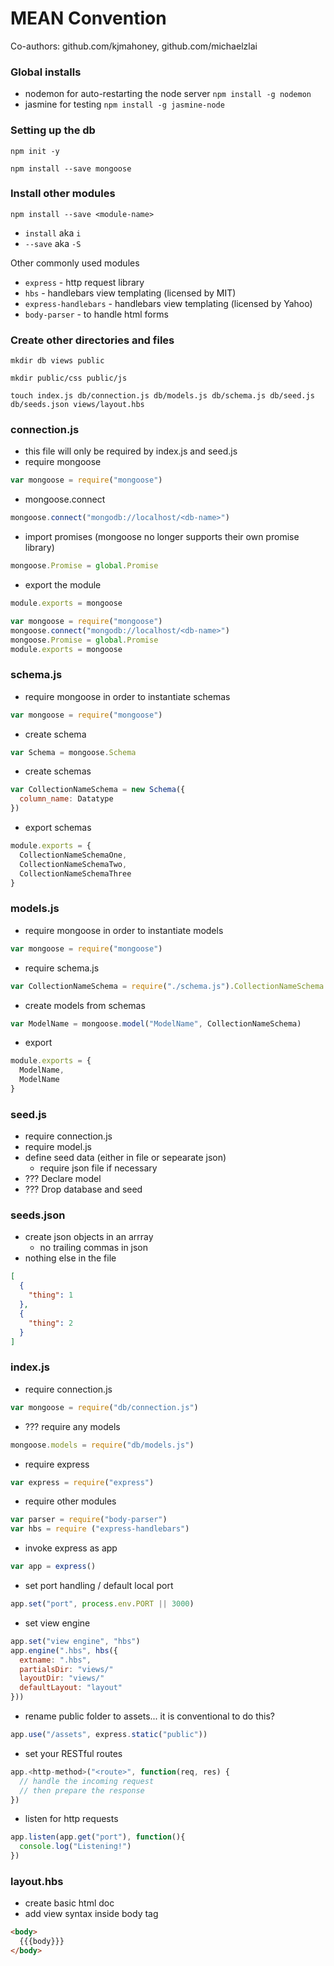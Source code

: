 # MEAN Convention

Co-authors: github.com/kjmahoney, github.com/michaelzlai

### Global installs

- nodemon for auto-restarting the node server
`npm install -g nodemon`
- jasmine for testing
`npm install -g jasmine-node`

### Setting up the db

`npm init -y`

`npm install --save mongoose`

### Install other modules
`npm install --save <module-name>`
- `install` aka `i`
- `--save` aka `-S`

Other commonly used modules
- `express` - http request library
- `hbs` - handlebars view templating (licensed by MIT)
- `express-handlebars` - handlebars view templating (licensed by Yahoo)
- `body-parser` - to handle html forms

### Create other directories and files
```shell
mkdir db views public
```

```shell
mkdir public/css public/js
```

```shell
touch index.js db/connection.js db/models.js db/schema.js db/seed.js db/seeds.json views/layout.hbs
```

### connection.js
- this file will only be required by index.js and seed.js
- require mongoose
```javascript
var mongoose = require("mongoose")
```
- mongoose.connect
```javascript
mongoose.connect("mongodb://localhost/<db-name>")
```
- import promises (mongoose no longer supports their own promise library)
```javascript
mongoose.Promise = global.Promise
```
- export the module
```javascript
module.exports = mongoose
```

```javascript
var mongoose = require("mongoose")
mongoose.connect("mongodb://localhost/<db-name>")
mongoose.Promise = global.Promise
module.exports = mongoose
```

### schema.js
- require mongoose in order to instantiate schemas
```javascript
var mongoose = require("mongoose")
```
- create schema
```javascript
var Schema = mongoose.Schema
```
- create schemas
```javascript
var CollectionNameSchema = new Schema({
  column_name: Datatype
})
```
- export schemas
```javascript
module.exports = {
  CollectionNameSchemaOne,
  CollectionNameSchemaTwo,
  CollectionNameSchemaThree
}
```

### models.js
- require mongoose in order to instantiate models
```javascript
var mongoose = require("mongoose")
```
- require schema.js
```javascript
var CollectionNameSchema = require("./schema.js").CollectionNameSchema
```
- create models from schemas
```javascript
var ModelName = mongoose.model("ModelName", CollectionNameSchema)
```
- export
```javascript
module.exports = {
  ModelName,
  ModelName
}
```

### seed.js
- require connection.js
- require model.js
- define seed data (either in file or sepearate json)
  - require json file if necessary
- ??? Declare model
- ??? Drop database and seed

### seeds.json
- create json objects in an arrray
  - no trailing commas in json
- nothing else in the file
```json
[
  {
    "thing": 1
  },
  {
    "thing": 2
  }
]
```

### index.js
- require connection.js
```javascript
var mongoose = require("db/connection.js")
```
- ??? require any models
```javascript
mongoose.models = require("db/models.js")
```
- require express
```javascript
var express = require("express")
```
- require other modules
```javascript
var parser = require("body-parser")
var hbs = require ("express-handlebars")
```
- invoke express as app
```javascript
var app = express()
```
- set port handling / default local port
```javascript
app.set("port", process.env.PORT || 3000)
```
- set view engine
```javascript
app.set("view engine", "hbs")
app.engine(".hbs", hbs({
  extname: ".hbs",
  partialsDir: "views/"
  layoutDir: "views/"
  defaultLayout: "layout"
}))
```


- rename public folder to assets... it is conventional to do this?
```javascript
app.use("/assets", express.static("public"))
```
- set your RESTful routes
```javascript
app.<http-method>("<route>", function(req, res) {
  // handle the incoming request
  // then prepare the response
})
```
- listen for http requests
```javascript
app.listen(app.get("port"), function(){
  console.log("Listening!")
})
```

### layout.hbs
- create basic html doc
- add view syntax inside body tag
```html
<body>
  {{{body}}}
</body>
```
